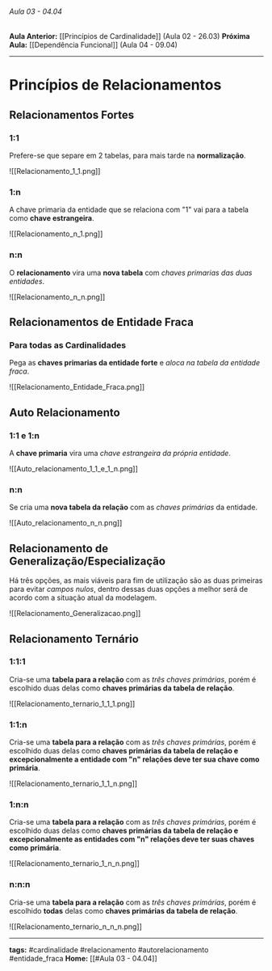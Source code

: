 ###### Aula 03 - 04.04
**Aula Anterior:** [[Princípios de Cardinalidade]] (Aula 02 - 26.03)
**Próxima Aula:** [[Dependência Funcional]] (Aula 04 - 09.04)

---
# Princípios de Relacionamentos
## Relacionamentos Fortes
### 1:1 
Prefere-se que separe em 2 tabelas, para mais tarde na **normalização**.

![[Relacionamento_1_1.png]]

### 1:n
A chave primaria da entidade que se relaciona com "1" vai para a tabela como **chave estrangeira**.

![[Relacionamento_n_1.png]]

### n:n
O **relacionamento** vira uma **nova tabela** com *chaves primarias das duas entidades*.

![[Relacionamento_n_n.png]]

## Relacionamentos de Entidade Fraca
### Para todas as Cardinalidades
Pega as **chaves primarias da entidade forte** e *aloca na tabela da entidade fraca*.

![[Relacionamento_Entidade_Fraca.png]]

## Auto Relacionamento
### 1:1 e 1:n
A **chave primaria** vira uma *chave estrangeira da própria entidade*.

![[Auto_relacionamento_1_1_e_1_n.png]]

### n:n
Se cria uma **nova tabela da relação** com as *chaves primárias* da entidade.

![[Auto_relacionamento_n_n.png]]

## Relacionamento de Generalização/Especialização
Há três opções, as mais viáveis para fim de utilização são as duas primeiras para evitar *campos nulos*, dentro dessas duas opções a melhor será de acordo com a situação atual da modelagem.

![[Relacionamento_Generalizacao.png]]

## Relacionamento Ternário
### 1:1:1
Cria-se uma **tabela para a relação** com as *três chaves primárias*, porém é escolhido duas delas como **chaves primárias da tabela de relação**.

![[Relacionamento_ternario_1_1_1.png]]

### 1:1:n
Cria-se uma **tabela para a relação** com as *três chaves primárias*, porém é escolhido duas delas como **chaves primárias da tabela de relação e excepcionalmente a entidade com "n" relações deve ter sua chave  como primária**.

![[Relacionamento_ternario_1_1_n.png]]

### 1:n:n
Cria-se uma **tabela para a relação** com as *três chaves primárias*, porém é escolhido duas delas como **chaves primárias da tabela de relação e excepcionalmente as entidades com "n" relações deve ter suas chaves como primária**.

![[Relacionamento_ternario_1_n_n.png]]

### n:n:n
Cria-se uma **tabela para a relação** com as *três chaves primárias*, porém é escolhido **todas** delas como **chaves primárias da tabela de relação**.

![[Relacionamento_ternario_n_n_n.png]]

---
**tags:** #cardinalidade #relacionamento #autorelacionamento #entidade_fraca
**Home:** [[#Aula 03 - 04.04]]